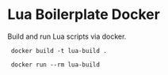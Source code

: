 # Lua Boilerplate Docker

Build and run Lua scripts via docker.

```
 docker build -t lua-build .

 docker run --rm lua-build
```
